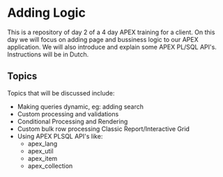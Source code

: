 # Adding Logic

This is a repository of day 2 of a 4 day APEX training for a client. On this day we will focus on adding page and bussiness logic to our APEX application. We will also introduce and explain some APEX PL/SQL API's.</br>
Instructions will be in Dutch.

## Topics
Topics that will be discussed include:
- Making queries dynamic, eg: adding search
- Custom processing and validations
- Conditional Processing and Rendering
- Custom bulk row processing Classic Report/Interactive Grid
- Using APEX PLSQL API's like:
  - apex_lang
  - apex_util
  - apex_item
  - apex_collection
